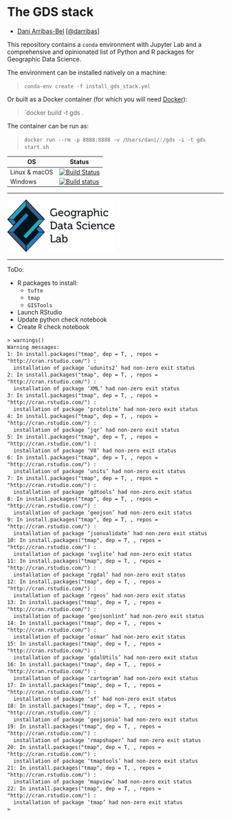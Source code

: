 # The GDS stack

* [Dani Arribas-Bel](http://darribas.org)
  [[@darribas](http://twitter.com/darribas)]

This repository contains a `conda` environment with Jupyter Lab and a
comprehensive and opinionated list of Python and R packages for Geographic 
Data Science. 

The environment can be installed natively on a machine:

> `conda-env create -f install_gds_stack.yml`

Or built as a Docker container (for which you will need [Docker](https://www.docker.com)):

> `docker build -t gds .

The container can be run as:

> `docker run --rm -p 8888:8888 -v /Users/dani/:/gds -i -t gds start.sh`

| OS      | Status |
| ------- | -----------------|
| Linux & macOS   | [![Build Status](https://travis-ci.org/darribas/gds_env.svg?branch=master)](https://travis-ci.org/darribas/gds_env) |
| Windows | [![Build status](https://ci.appveyor.com/api/projects/status/9l1j8ku9pdq7j91f?svg=true)](https://ci.appveyor.com/project/darribas/gds-env) |

---

[<img src="gdsl.png" width="250">](https://www.liverpool.ac.uk/geographic-data-science/)

---

ToDo:

- R packages to install:
    - `tufte`
    - `tmap`
    - `GISTools`
- Launch RStudio
- Update python check notebook
- Create R check notebook

```
> warnings()
Warning messages:
1: In install.packages("tmap", dep = T, , repos = "http://cran.rstudio.com/") :
  installation of package ‘udunits2’ had non-zero exit status
2: In install.packages("tmap", dep = T, , repos = "http://cran.rstudio.com/") :
  installation of package ‘XML’ had non-zero exit status
3: In install.packages("tmap", dep = T, , repos = "http://cran.rstudio.com/") :
  installation of package ‘protolite’ had non-zero exit status
4: In install.packages("tmap", dep = T, , repos = "http://cran.rstudio.com/") :
  installation of package ‘jqr’ had non-zero exit status
5: In install.packages("tmap", dep = T, , repos = "http://cran.rstudio.com/") :
  installation of package ‘V8’ had non-zero exit status
6: In install.packages("tmap", dep = T, , repos = "http://cran.rstudio.com/") :
  installation of package ‘units’ had non-zero exit status
7: In install.packages("tmap", dep = T, , repos = "http://cran.rstudio.com/") :
  installation of package ‘gdtools’ had non-zero exit status
8: In install.packages("tmap", dep = T, , repos = "http://cran.rstudio.com/") :
  installation of package ‘geojson’ had non-zero exit status
9: In install.packages("tmap", dep = T, , repos = "http://cran.rstudio.com/") :
  installation of package ‘jsonvalidate’ had non-zero exit status
10: In install.packages("tmap", dep = T, , repos = "http://cran.rstudio.com/") :
  installation of package ‘svglite’ had non-zero exit status
11: In install.packages("tmap", dep = T, , repos = "http://cran.rstudio.com/") :
  installation of package ‘rgdal’ had non-zero exit status
12: In install.packages("tmap", dep = T, , repos = "http://cran.rstudio.com/") :
  installation of package ‘rgeos’ had non-zero exit status
13: In install.packages("tmap", dep = T, , repos = "http://cran.rstudio.com/") :
  installation of package ‘geojsonlint’ had non-zero exit status
14: In install.packages("tmap", dep = T, , repos = "http://cran.rstudio.com/") :
  installation of package ‘osmar’ had non-zero exit status
15: In install.packages("tmap", dep = T, , repos = "http://cran.rstudio.com/") :
  installation of package ‘gdalUtils’ had non-zero exit status
16: In install.packages("tmap", dep = T, , repos = "http://cran.rstudio.com/") :
  installation of package ‘cartogram’ had non-zero exit status
17: In install.packages("tmap", dep = T, , repos = "http://cran.rstudio.com/") :
  installation of package ‘sf’ had non-zero exit status
18: In install.packages("tmap", dep = T, , repos = "http://cran.rstudio.com/") :
  installation of package ‘geojsonio’ had non-zero exit status
19: In install.packages("tmap", dep = T, , repos = "http://cran.rstudio.com/") :
  installation of package ‘rmapshaper’ had non-zero exit status
20: In install.packages("tmap", dep = T, , repos = "http://cran.rstudio.com/") :
  installation of package ‘tmaptools’ had non-zero exit status
21: In install.packages("tmap", dep = T, , repos = "http://cran.rstudio.com/") :
  installation of package ‘mapview’ had non-zero exit status
22: In install.packages("tmap", dep = T, , repos = "http://cran.rstudio.com/") :
  installation of package ‘tmap’ had non-zero exit status
>
```
